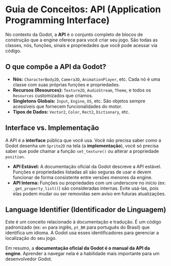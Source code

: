 # Guia de Conceitos: API (Application Programming Interface)

No contexto da Godot, a **API** é o conjunto completo de blocos de construção que a engine oferece para você criar seu jogo. São todas as classes, nós, funções, sinais e propriedades que você pode acessar via código.

## O que compõe a API da Godot?

*   **Nós:** `CharacterBody2D`, `Camera3D`, `AnimationPlayer`, etc. Cada nó é uma classe com suas próprias funções e propriedades.
*   **Recursos (Resources):** `Texture2D`, `AudioStream`, `Theme`, e todos os `Resources` customizados que criamos.
*   **Singletons Globais:** `Input`, `Engine`, `OS`, etc. São objetos sempre acessíveis que fornecem funcionalidades do motor.
*   **Tipos de Dados:** `Vector2`, `Color`, `Rect2`, `Dictionary`, etc.

## Interface vs. Implementação

A API é a **interface** pública que você usa. Você não precisa saber *como* a Godot desenha um `Sprite2D` na tela (a **implementação**), você só precisa saber que pode chamar a função `set_texture()` ou alterar a propriedade `position`.

*   **API Estável:** A documentação oficial da Godot descreve a API estável. Funções e propriedades listadas ali são seguras de usar e devem funcionar de forma consistente entre versões menores da engine.
*   **API Interna:** Funções ou propriedades com um underscore no início (ex: `_get_property_list()`) são consideradas internas. Evite usá-las, pois elas podem mudar ou ser removidas sem aviso em futuras atualizações.

## Language Identifier (Identificador de Linguagem)

Este é um conceito relacionado à documentação e tradução. É um código padronizado (ex: `en` para inglês, `pt_BR` para português do Brasil) que identifica um idioma. A Godot usa esses identificadores para gerenciar a localização do seu jogo.

Em resumo, a **documentação oficial da Godot é o manual da API da engine**. Aprender a navegar nela é a habilidade mais importante para um desenvolvedor Godot.
